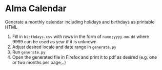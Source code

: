 # Alma Calendar

Generate a monthly calendar including holidays and birthdays as printable HTML

1. Fill in `birthdays.csv` with rows in the form of `name;yyyy-mm-dd` where 9999 can be used as year if it is unknown
2. Adjust desired locale and date range in `generate.py`
3. Run `generate.py`
4. Open the generated file in Firefox and print it to pdf as desired (e.g. one or two months per page,..)
